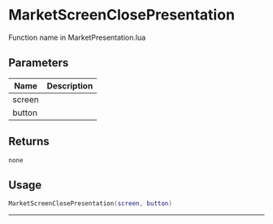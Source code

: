 # MarketScreenClosePresentation

Function name in MarketPresentation.lua

## Parameters

| Name   | Description |
| ------ | ----------- |
| screen |             |
| button |             |

## Returns

`none`

## Usage

```lua
MarketScreenClosePresentation(screen, button)
```

---

